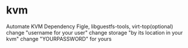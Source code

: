 # kvm
Automate KVM
Dependency
Figle, libguestfs-tools, virt-top(optional)
change "username for your user"
change storage "by its location in your kvm"
change "YOURPASSWORD" for yours
